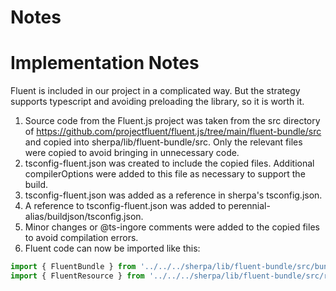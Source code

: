 # Notes

# Implementation Notes
Fluent is included in our project in a complicated way. But the strategy supports typescript and avoiding
preloading the library, so it is worth it.

1) Source code from the Fluent.js project was taken from the src directory of https://github.com/projectfluent/fluent.js/tree/main/fluent-bundle/src and
copied into sherpa/lib/fluent-bundle/src. Only the relevant files were copied to avoid bringing in unnecessary code.
2) tsconfig-fluent.json was created to include the copied files. Additional compilerOptions were added to this file
as necessary to support the build.
3) tsconfig-fluent.json was added as a reference in sherpa's tsconfig.json.
4) A reference to tsconfig-fluent.json was added to perennial-alias/buildjson/tsconfig.json.
5) Minor changes or @ts-ingore comments were added to the copied files to avoid compilation errors.
6) Fluent code can now be imported like this:
```typescript
import { FluentBundle } from '../../../sherpa/lib/fluent-bundle/src/bundle.js';
import { FluentResource } from '../../../sherpa/lib/fluent-bundle/src/resource.js';
```
